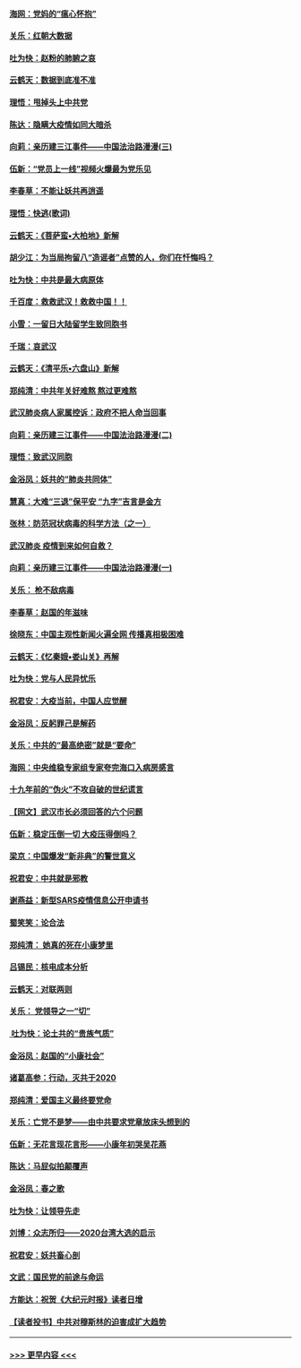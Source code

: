 #### [海网：党妈的“瘟心怀抱”](../pages/nsc993/n11840740.md?t=02050001) 
#### [关乐：红朝大数据](../pages/nsc993/n11840675.md?t=02050001) 
#### [吐为快：赵粉的肺腑之哀](../pages/nsc993/n11840618.md?t=02050001) 
#### [云鹤天：数据到底准不准](../pages/nsc993/n11840325.md?t=02050001) 
#### [理悟：甩掉头上中共党](../pages/nsc993/n11838826.md?t=02050001) 
#### [陈达：隐瞒大疫情如同大暗杀](../pages/nsc993/n11838771.md?t=02050001) 
#### [向莉：亲历建三江事件——中国法治路漫漫(三)](../pages/nsc993/n11831825.md?t=02050001) 
#### [伍新：“党员上一线”视频火爆最为党乐见](../pages/nsc993/n11838200.md?t=02050001) 
#### [李春草：不能让妖共再逍遥](../pages/nsc993/n11838102.md?t=02050001) 
#### [理悟：快逃(歌词)](../pages/nsc993/n11838083.md?t=02050001) 
#### [云鹤天：《菩萨蛮▪大柏地》新解](../pages/nsc993/n11838059.md?t=02050001) 
#### [胡少江：为当局拘留八“造谣者”点赞的人，你们在忏悔吗？](../pages/nsc993/n11836801.md?t=02050001) 
#### [吐为快：中共是最大病原体](../pages/nsc993/n11836748.md?t=02050001) 
#### [千百度：救救武汉！救救中国！！](../pages/nsc993/n11836145.md?t=02050001) 
#### [小雪：一留日大陆留学生致同胞书](../pages/nsc993/n11834624.md?t=02050001) 
#### [千瑞：哀武汉](../pages/nsc993/n11833647.md?t=02050001) 
#### [云鹤天：《清平乐▪六盘山》新解](../pages/nsc993/n11833611.md?t=02050001) 
#### [郑纯清：中共年关好难熬 熬过更难熬](../pages/nsc993/n11833489.md?t=02050001) 
#### [武汉肺炎病人家属控诉：政府不把人命当回事](../pages/nsc993/n11833205.md?t=02050001) 
#### [向莉：亲历建三江事件——中国法治路漫漫(二)](../pages/nsc993/n11829102.md?t=02050001) 
#### [理悟：致武汉同胞](../pages/nsc993/n11831522.md?t=02050001) 
#### [金浴凤：妖共的“肺炎共同体”](../pages/nsc993/n11829448.md?t=02050001) 
#### [慧真：大难“三退”保平安 “九字”吉言是金方](../pages/nsc993/n11829501.md?t=02050001) 
#### [张林：防范冠状病毒的科学方法（之一）](../pages/nsc993/n11828618.md?t=02050001) 
#### [武汉肺炎 疫情到来如何自救？](../pages/nsc993/n11827632.md?t=02050001) 
#### [向莉：亲历建三江事件——中国法治路漫漫(一)](../pages/nsc993/n11827190.md?t=02050001) 
#### [关乐： 枪不敌病毒](../pages/nsc993/n11826746.md?t=02050001) 
#### [李春草：赵国的年滋味](../pages/nsc993/n11826321.md?t=02050001) 
#### [徐晓东：中国主观性新闻火遍全网 传播真相极困难](../pages/nsc993/n11826508.md?t=02050001) 
#### [云鹤天：《忆秦娥▪娄山关》再解](../pages/nsc993/n11824682.md?t=02050001) 
#### [吐为快：党与人民异忧乐](../pages/nsc993/n11824660.md?t=02050001) 
#### [祝君安：大疫当前，中国人应觉醒](../pages/nsc993/n11821946.md?t=02050001) 
#### [金浴凤：反躬罪己是解药](../pages/nsc993/n11820280.md?t=02050001) 
#### [关乐：中共的“最高绝密”就是“要命”](../pages/nsc993/n11816946.md?t=02050001) 
#### [海网：中央维稳专家组专家夸完海口入病房感言](../pages/nsc993/n11815138.md?t=02050001) 
#### [十九年前的“伪火”不攻自破的世纪谎言](../pages/nsc993/n11813238.md?t=02050001) 
#### [【网文】武汉市长必须回答的六个问题](../pages/nsc993/n11813848.md?t=02050001) 
#### [伍新：稳定压倒一切 大疫压得倒吗？](../pages/nsc993/n11812634.md?t=02050001) 
#### [梁京：中国爆发“新非典”的警世意义](../pages/nsc993/n11812554.md?t=02050001) 
#### [祝君安：中共就是邪教](../pages/nsc993/n11812431.md?t=02050001) 
#### [谢燕益：新型SARS疫情信息公开申请书](../pages/nsc993/n11808840.md?t=02050001) 
#### [蜀笑笑：论合法](../pages/nsc993/n11808064.md?t=02050001) 
#### [郑纯清： 她真的死在小康梦里](../pages/nsc993/n11806623.md?t=02050001) 
#### [吕锡民：核电成本分析](../pages/nsc993/n11806284.md?t=02050001) 
#### [云鹤天：对联两则](../pages/nsc993/n11805957.md?t=02050001) 
#### [关乐： 党领导之一“切”](../pages/nsc993/n11804505.md?t=02050001) 
#### [ 吐为快：论土共的“贵族气质”](../pages/nsc993/n11804490.md?t=02050001) 
#### [金浴凤：赵国的“小康社会”](../pages/nsc993/n11804452.md?t=02050001) 
#### [诸葛高参：行动，灭共于2020](../pages/nsc993/n11804120.md?t=02050001) 
#### [郑纯清：爱国主义最终要党命](../pages/nsc993/n11802197.md?t=02050001) 
#### [关乐：亡党不是梦——由中共要求党章放床头想到的](../pages/nsc993/n11802156.md?t=02050001) 
#### [伍新：无花言现花言形——小康年初哭吴花燕](../pages/nsc993/n11800044.md?t=02050001) 
#### [陈达：马屁似拍颠覆声](../pages/nsc993/n11800010.md?t=02050001) 
#### [金浴凤：春之歌](../pages/nsc993/n11797687.md?t=02050001) 
#### [吐为快：让领导先走](../pages/nsc993/n11797512.md?t=02050001) 
#### [刘博：众志所归——2020台湾大选的启示](../pages/nsc993/n11796878.md?t=02050001) 
#### [祝君安：妖共畜心剖](../pages/nsc993/n11794273.md?t=02050001) 
#### [文武：国民党的前途与命运](../pages/nsc993/n11794198.md?t=02050001) 
#### [方能达：祝贺《大纪元时报》读者日增](../pages/nsc993/n11793807.md?t=02050001) 
#### [【读者投书】中共对穆斯林的迫害成扩大趋势](../pages/nsc993/n11791371.md?t=02050001) 

----
#### [ >>> 更早内容 <<< ](../indexes/nsc993-earlier.md)
